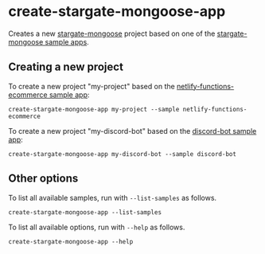 # create-stargate-mongoose-app

Creates a new [stargate-mongoose](https://npmjs.com/package/stargate-mongoose) project based on one of the [stargate-mongoose sample apps](https://github.com/stargate/stargate-mongoose-sample-apps/tree/main/netlify-functions-ecommerce).

## Creating a new project

To create a new project "my-project" based on the [netlify-functions-ecommerce sample app](https://github.com/stargate/stargate-mongoose-sample-apps/tree/main/netlify-functions-ecommerce):

```
create-stargate-mongoose-app my-project --sample netlify-functions-ecommerce
```

To create a new project "my-discord-bot" based on the [discord-bot sample app](https://github.com/stargate/stargate-mongoose-sample-apps/tree/main/discord-bot):

```
create-stargate-mongoose-app my-discord-bot --sample discord-bot
```

## Other options

To list all available samples, run with `--list-samples` as follows.

```
create-stargate-mongoose-app --list-samples
```

To list all available options, run with `--help` as follows.

```
create-stargate-mongoose-app --help
```